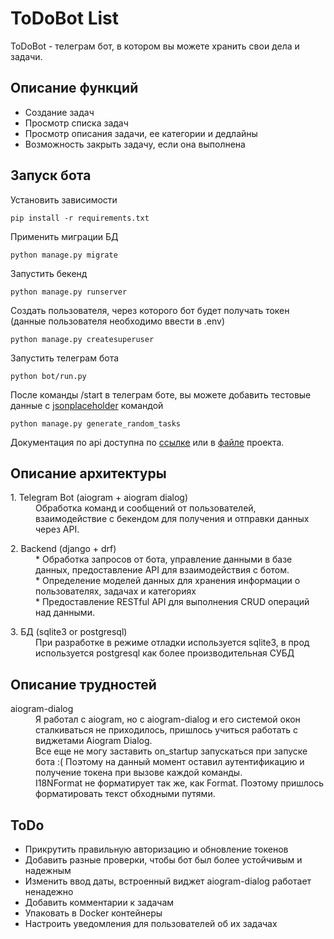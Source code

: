 # ToDoBot List
ToDoBot - телеграм бот, в котором вы можете хранить свои дела и задачи.

## Описание функций
* Создание задач
* Просмотр списка задач
* Просмотр описания задачи, ее категории и дедлайны
* Возможность закрыть задачу, если она выполнена

## Запуск бота

Установить зависимости
```
pip install -r requirements.txt
```

Применить миграции БД
```
python manage.py migrate
```

Запустить бекенд
```
python manage.py runserver
```

Создать пользователя, через которого бот будет получать токен (данные пользователя необходимо ввести в .env)
```
python manage.py createsuperuser
```

Запустить телеграм бота
```
python bot/run.py
```

После команды /start в телеграм боте, вы можете добавить тестовые данные с [jsonplaceholder](jsonplaceholder.typicode.com/) командой
```
python manage.py generate_random_tasks
```

Документация по api доступна по [ссылке](http://127.0.0.1:8000/api/schema/redoc/) или в [файле](redoc.yaml) проекта.

## Описание архитектуры
<dl>
<dt>1. Telegram Bot (aiogram + aiogram dialog)</dt>
<dd>Обработка команд и сообщений от пользователей, взаимодействие с бекендом для получения и отправки данных через API.</dd>
</dl>
<dl>
<dt>2. Backend (django + drf)</dt>
<dd>* Обработка запросов от бота, управление данными в базе данных, предоставление API для взаимодействия с ботом.</dd>
<dd>* Определение моделей данных для хранения информации о пользователях, задачах и категориях</dd>
<dd>* Предоставление RESTful API для выполнения CRUD операций над данными.</dd>
</dl>
<dl>
<dt>3. БД (sqlite3 or postgresql)</dt>
<dd>При разработке в режиме отладки используется sqlite3, в прод используется postgresql как более производительная СУБД</dd>
</dl>


## Описание трудностей

<dl>
<dt>aiogram-dialog</dt>
<dd>Я работал с aiogram, но с aiogram-dialog и его системой окон сталкиваться не приходилось, пришлось учиться работать с виджетами Aiogram Dialog. </dd>
<dd>Все еще не могу заставить on_startup запускаться при запуске бота :( Поэтому на данный момент оставил аутентификацию и получение токена при вызове каждой команды.</dd>
<dd>I18NFormat не форматирует так же, как Format. Поэтому пришлось форматировать текст обходными путями.</dd>
</dl>


## ToDo
* Прикрутить правильную авторизацию и обновление токенов
* Добавить разные проверки, чтобы бот был более устойчивым и надежным
* Изменить ввод даты, встроенный виджет aiogram-dialog работает ненадежно
* Добавить комментарии к задачам
* Упаковать в Docker контейнеры
* Настроить уведомления для пользователей об их задачах